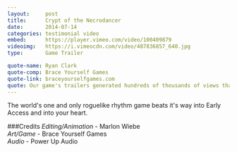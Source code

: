 ```yaml
---
layout:     post
title:      Crypt of the Necrodancer
date:       2014-07-14
categories: testimonial video
embed:      https://player.vimeo.com/video/100409879
videoimg:   https://i.vimeocdn.com/video/487836857_640.jpg
type:       Game Trailer

quote-name: Ryan Clark
quote-comp: Brace Yourself Games
quote-link: braceyourselfgames.com
quote: Our game's trailers generated hundreds of thousands of views thanks to Marlon's outstanding work.  He also did an amazing job for us on our cutscenes and our live action mini documentary.  Marlon always went above and beyond what we asked for, and really became an indispensable part of our team.
---
```


The world's one and only roguelike rhythm game beats it's way into Early Access and into your heart.

###Credits
_Editing/Animation_ - Marlon Wiebe  
_Art/Game_ - Brace Yourself Games  
_Audio_ - Power Up Audio
